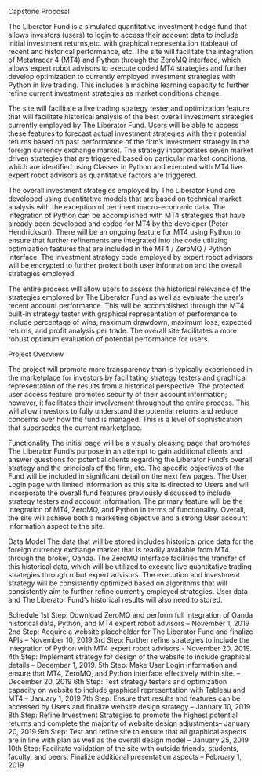 Capstone Proposal

The Liberator Fund is a simulated quantitative investment hedge fund that allows investors (users) to login to access their account data to include initial investment returns,etc. with graphical representation (tableau) of recent and historical performance, etc. The site will facilitate the integration of Metatrader 4 (MT4) and Python through the ZeroMQ interface, which allows expert robot advisors to execute coded MT4 strategies and further develop optimization to currently employed investment strategies with Python in live trading. This includes a machine learning capacity to further refine current investment strategies as market conditions change. 

The site will facilitate a live trading strategy tester and optimization feature that will facilitate historical analysis of the best overall investment strategies currently employed by The Liberator Fund. Users will be able to access these features to forecast actual investment strategies with their potential returns based on past performance of the firm’s investment strategy in the foreign currency exchange market. The strategy incorporates seven market driven strategies that are triggered based on particular market conditions, which are identified using Classes in Python and executed with MT4 live expert robot advisors as quantitative factors are triggered. 

The overall investment strategies employed by The Liberator Fund are developed using quantitative models that are based on technical market analysis with the exception of pertinent macro-economic data. The integration of Python can be accomplished with MT4 strategies that have already been developed and coded for MT4 by the developer (Peter Hendrickson). There will be an ongoing feature for MT4 using Python to ensure that further refinements are integrated into the code utilizing optimization features that are included in the MT4 / ZeroMQ / Python interface. The investment strategy code employed by expert robot advisors will be encrypted to further protect both user information and the overall strategies employed.

The entire process will allow users to assess the historical relevance of the strategies employed by The Liberator Fund as well as evaluate the user’s recent account performance. This will be accomplished through the MT4 built-in strategy tester with graphical representation of performance to include percentage of wins, maximum drawdown, maximum loss, expected returns, and profit analysis per trade. The overall site facilitates a more robust optimum evaluation of potential performance for users. 

Project Overview

The project will promote more transparency than is typically experienced in the marketplace for investors by facilitating strategy testers and graphical representation of the results from a historical perspective. The protected user access feature promotes security of their account information; however, it facilitates their involvement throughout the entire process. This will allow investors to fully understand the potential returns and reduce concerns over how the fund is managed. This is a level of sophistication that supersedes the current marketplace. 

Functionality
The initial page will be a visually pleasing page that promotes The Liberator Fund’s purpose in an attempt to gain additional clients and answer questions for potential clients regarding the Liberator Fund’s overall strategy and the principals of the firm, etc. The specific objectives of the Fund will be included in significant detail on the next few pages. The User Login page with limited information as this site is directed to Users and will incorporate the overall fund features previously discussed to include strategy testers and account information. The primary feature will be the integration of MT4, ZeroMQ, and Python in terms of functionality. Overall, the site will achieve both a marketing objective and a strong User account information aspect to the site. 

Data Model
The data that will be stored includes historical price data for the foreign currency exchange market that is readily available from MT4 through the broker, Oanda. The ZeroMQ interface facilities the transfer of this historical data, which will be utilized to execute live quantitative trading strategies through robot expert advisors. The execution and investment strategy will be consistently optimized based on algorithms that will consistently aim to further refine currently employed strategies. User data and The Liberator Fund’s historical results will also need to stored.

Schedule
1st Step: Download ZeroMQ and perform full integration of Oanda historical data, Python, and MT4 expert robot advisors – November 1, 2019
2nd Step: Acquire a website placeholder for The Liberator Fund and finalize APIs – November 10, 2019
3rd Step: Further refine strategies to include the integration of Python with MT4 expert robot advisors - November 20, 2019.
4th Step: Implement strategy for design of the website to include graphical details – December 1, 2019.
5th Step: Make User Login information and ensure that MT4, ZeroMQ, and Python interface effectively within site. – December 20, 2019
6th Step: Test strategy testers and optimization capacity on website to include graphical representation with Tableau and MT4 – January 1, 2019
7th Step: Ensure that results and features can be accessed by Users and finalize website design strategy – January 10, 2019
8th Step: Refine Investment Strategies to promote the highest potential returns and complete the majority of website design adjustments– January 20, 2019
9th Step: Test and refine site to ensure that all graphical aspects are in line with plan as well as the overall design model – January 25, 2019
10th Step: Facilitate validation of the site with outside friends, students, faculty, and peers. Finalize additional presentation aspects – February 1, 2019 
